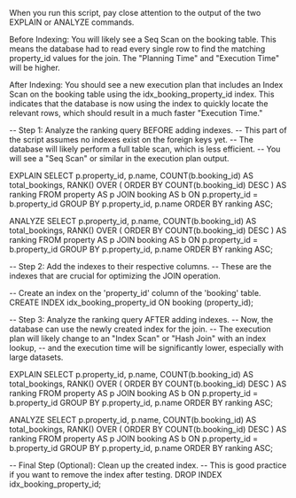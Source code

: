 When you run this script, pay close attention to the output of the two EXPLAIN or ANALYZE commands.

Before Indexing: 
You will likely see a Seq Scan on the booking table. This means the database had to read every single row to find the matching property_id values for the join. The "Planning Time" and "Execution Time" will be higher.

After Indexing: 
You should see a new execution plan that includes an Index Scan on the booking table using the idx_booking_property_id index. This indicates that the database is now using the index to quickly locate the relevant rows, which should result in a much faster "Execution Time."


-- Step 1: Analyze the ranking query BEFORE adding indexes.
-- This part of the script assumes no indexes exist on the foreign keys yet.
-- The database will likely perform a full table scan, which is less efficient.
-- You will see a "Seq Scan" or similar in the execution plan output.

EXPLAIN
SELECT
    p.property_id,
    p.name,
    COUNT(b.booking_id) AS total_bookings,
    RANK() OVER (
        ORDER BY
            COUNT(b.booking_id) DESC
    ) AS ranking
FROM
    property AS p
JOIN
    booking AS b ON p.property_id = b.property_id
GROUP BY
    p.property_id,
    p.name
ORDER BY
    ranking ASC;

ANALYZE
SELECT
    p.property_id,
    p.name,
    COUNT(b.booking_id) AS total_bookings,
    RANK() OVER (
        ORDER BY
            COUNT(b.booking_id) DESC
    ) AS ranking
FROM
    property AS p
JOIN
    booking AS b ON p.property_id = b.property_id
GROUP BY
    p.property_id,
    p.name
ORDER BY
    ranking ASC;

-- Step 2: Add the indexes to their respective columns.
-- These are the indexes that are crucial for optimizing the JOIN operation.

-- Create an index on the 'property_id' column of the 'booking' table.
CREATE INDEX idx_booking_property_id ON booking (property_id);

-- Step 3: Analyze the ranking query AFTER adding indexes.
-- Now, the database can use the newly created index for the join.
-- The execution plan will likely change to an "Index Scan" or "Hash Join" with an index lookup,
-- and the execution time will be significantly lower, especially with large datasets.

EXPLAIN 
SELECT
    p.property_id,
    p.name,
    COUNT(b.booking_id) AS total_bookings,
    RANK() OVER (
        ORDER BY
            COUNT(b.booking_id) DESC
    ) AS ranking
FROM
    property AS p
JOIN
    booking AS b ON p.property_id = b.property_id
GROUP BY
    p.property_id,
    p.name
ORDER BY
    ranking ASC;

ANALYZE
SELECT
    p.property_id,
    p.name,
    COUNT(b.booking_id) AS total_bookings,
    RANK() OVER (
        ORDER BY
            COUNT(b.booking_id) DESC
    ) AS ranking
FROM
    property AS p
JOIN
    booking AS b ON p.property_id = b.property_id
GROUP BY
    p.property_id,
    p.name
ORDER BY
    ranking ASC;

-- Final Step (Optional): Clean up the created index.
-- This is good practice if you want to remove the index after testing.
DROP INDEX idx_booking_property_id;
